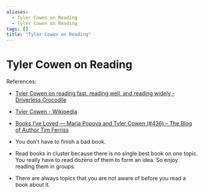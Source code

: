 ```yaml
---
aliases:
  - Tyler Cowen on Reading
  - Tyler Cowen on Reading
tags: []
title: "Tyler Cowen on Reading"
---
```


# Tyler Cowen on Reading

References:
- [Tyler Cowen on reading fast, reading well, and reading widely - Driverless Crocodile](https://www.driverlesscrocodile.com/books-and-recommendations/tyler-cowen-on-reading-fast-reading-well-and-reading-widely/)
- [Tyler Cowen - Wikipedia](https://en.wikipedia.org/wiki/Tyler_Cowen)
- [Books I’ve Loved — Maria Popova and Tyler Cowen (#436) – The Blog of Author Tim Ferriss](https://tim.blog/2020/05/25/maria-popova-tyler-cowen-book-recommendations/)

- You don't have to finish a bad book.
- Read books in cluster because there is no single best book on one topic. You really have to read dozens of them to form an idea. So enjoy reading them in groups.
- There are always topics that you are not aware of before you read a book about it.